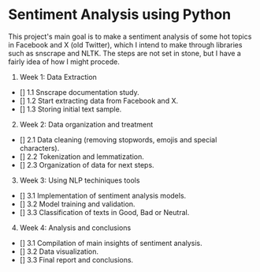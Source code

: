 # Sentiment Analysis using Python

This project's main goal is to make a sentiment analysis of some hot topics in Facebook and X (old Twitter), which I intend to make through libraries such as snscrape and NLTK. 
The steps are not set in stone, but I have a fairly idea of how I might procede.


1. Week 1: Data Extraction
  - [] 1.1 Snscrape documentation study.
  - [] 1.2 Start extracting data from Facebook and X.
  - [] 1.3 Storing initial text sample.

2. Week 2: Data organization and treatment
  - [] 2.1 Data cleaning (removing stopwords, emojis and special characters).
  - [] 2.2 Tokenization and lemmatization.
  - [] 2.3 Organization of data for next steps.

3. Week 3: Using NLP techiniques tools
  - [] 3.1 Implementation of sentiment analysis models.
  - [] 3.2 Model training and validation.
  - [] 3.3 Classification of texts in Good, Bad or Neutral.

4. Week 4: Analysis and conclusions
  - [] 3.1 Compilation of main insights of sentiment analysis.
  - [] 3.2 Data visualization.
  - [] 3.3 Final report and conclusions.



   
